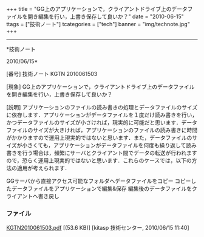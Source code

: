 ﻿+++
title = "GG上のアプリケーションで，クライアントドライブ上のデータファイルを開き編集を行い，上書き保存して良いか？"
date = "2010-06-15"
ttags = ["技術ノート"]
tcategories = ["tech"]
banner = "img/technote.jpg"
+++

-----------------------------------------------------------------------------------------------------------------------------

*技術ノート

2010/06/15*


[番号]
技術ノート KGTN 2010061503

[現象]
GG上のアプリケーションで，クライアントドライブ上のデータファイルを開き編集を行い，上書き保存して良いか？

[説明]
アプリケーションのファイルの読み書きの処理とデータファイルのサイズに依存します．アプリケーションがデータファイルを１度だけ読み書きを行い，かつデータファイルのサイズが小さければ，現実的に可能だと思います．データファイルのサイズが大きければ，アプリケーションのファイルの読み書きに時間がかかりますので運用上現実的ではないと思います．また，データファイルのサイズが小さくても，アプリケーションがデータファイルを何度も繰り返して読み書きを行う場合は，頻繁にサーバとクライアント間でデータの転送が行われますので，恐らく運用上現実的ではないと思います．これらのケースでは，以下の方法の適用が考えられます．

GGサーバから直接アクセス可能なフォルダへデータファイルをコピー
コピーしたデータファイルをアプリケーションで編集&保存
編集後のデータファイルをクライアントへ書き戻し


### ファイル

 
 


[KGTN2010061503.pdf](http://techreport.kitasp.net/attachments/download/196/KGTN2010061503.pdf)
 [(53.6 KB)] [kitasp 技術センター, 2010/06/15
11:40]


 


 

